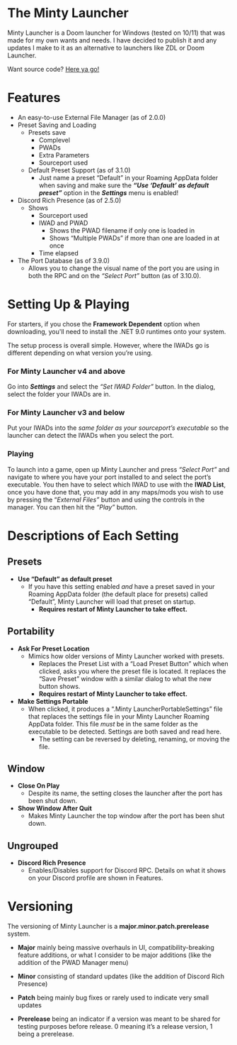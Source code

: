 # **The Minty Launcher**

Minty Launcher is a Doom launcher for Windows (tested on 10/11) that was made for my own wants and needs. I have decided to publish it and any updates I make to it as an alternative to launchers like ZDL or Doom Launcher. 

Want source code? [Here ya go!](https://github.com/PENGUINCODER1/Minty-Launcher)


# Features

* An easy-to-use External File Manager (as of 2.0.0)
* Preset Saving and Loading
    * Presets save
        * Complevel
        * PWADs
        * Extra Parameters
        * Sourceport used
    * Default Preset Support (as of 3.1.0)
        * Just name a preset “Default” in your Roaming AppData folder when saving and make sure the ***“Use ‘Default’ as default preset”*** option in the ***Settings*** menu is enabled!
* Discord Rich Presence (as of 2.5.0)
    * Shows
        * Sourceport used
        * IWAD and PWAD
            * Shows the PWAD filename if only one is loaded in
            * Shows “Multiple PWADs” if more than one are loaded in at once
        * Time elapsed
* The Port Database (as of 3.9.0)
    * Allows you to change the visual name of the port you are using in both the RPC and on the *“Select Port”* button (as of 3.10.0).


# Setting Up & Playing

For starters, if you chose the **Framework Dependent** option when downloading, you'll need to install the .NET 9.0 runtimes onto your system.

The setup process is overall simple. However, where the IWADs go is different depending on what version you’re using.


### **For Minty Launcher v4 and above**

Go into ***Settings*** and select the *“Set IWAD Folder”* button. In the dialog, select the folder your IWADs are in.


### **For Minty Launcher v3 and below**

Put your IWADs into the *same folder as your sourceport’s executable* so the launcher can detect the IWADs when you select the port.


### **Playing**

To launch into a game, open up Minty Launcher and press *“Select Port”* and navigate to where you have your port installed to and select the port’s executable. You then have to select which IWAD to use with the **IWAD List**, once you have done that, you may add in any maps/mods you wish to use by pressing the “*External Files”* button and using the controls in the manager. You can then hit the *“Play”* button.


# Descriptions of Each Setting

## Presets
* **Use “Default” as default preset**
    * If you have this setting enabled *and* have a preset saved in your Roaming AppData folder (the default place for presets) called “Default”, Minty Launcher will load that preset on startup.
        * **Requires restart of Minty Launcher to take effect.**


## Portability
* **Ask For Preset Location**
    * Mimics how older versions of Minty Launcher worked with presets.
        * Replaces the Preset List with a “Load Preset Button” which when clicked, asks you where the preset file is located. It replaces the “Save Preset” window with a similar dialog to what the new button shows.
        * **Requires restart of Minty Launcher to take effect.**
* **Make Settings Portable**
    * When clicked, it produces a “.Minty LauncherPortableSettings” file that replaces the settings file in your Minty Launcher Roaming AppData folder. This file *must* be in the same folder as the executable to be detected. Settings are both saved and read here.
        * The setting can be reversed by deleting, renaming, or moving the file.

## Window
* **Close On Play**
    * Despite its name, the setting closes the launcher after the port has been shut down.
* **Show Window After Quit**
    * Makes Minty Launcher the top window after the port has been shut down.
	
## Ungrouped
* **Discord Rich Presence**
    * Enables/Disables support for Discord RPC. Details on what it shows on your Discord profile are shown in Features.

# Versioning
The versioning of Minty Launcher is a **major.minor.patch.prerelease** system.

* **Major** mainly being massive overhauls in UI, compatibility-breaking feature additions, or what I consider to be major additions (like the addition of the PWAD Manager menu)

* **Minor** consisting of standard updates (like the addition of Discord Rich Presence)

* **Patch** being mainly bug fixes or rarely used to indicate very small updates

* **Prerelease** being an indicator if a version was meant to be shared for testing purposes before release. 0 meaning it’s a release version, 1 being a prerelease.